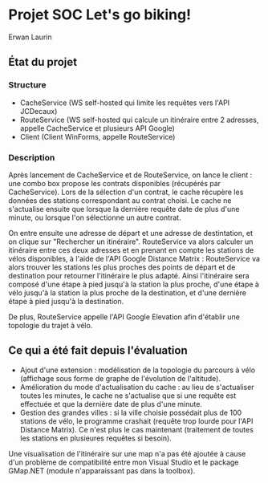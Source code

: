 # Projet SOC Let's go biking!  

Erwan Laurin  

## État du projet  

### Structure  

+ CacheService (WS self-hosted qui limite les requêtes vers l'API JCDecaux)   
+ RouteService (WS self-hosted qui calcule un itinéraire entre 2 adresses, appelle CacheService et plusieurs API Google)  
+ Client (Client WinForms, appelle RouteService)  

### Description  

Après lancement de CacheService et de RouteService, on lance le client : une combo box propose les contrats disponibles (récupérés par CacheService). Lors de la sélection d'un contrat, le cache récupère les données des stations correspondant au contrat choisi. Le cache ne s'actualise ensuite que lorsque la dernière requête date de plus d'une minute, ou lorsque l'on sélectionne un autre contrat.  

On entre ensuite une adresse de départ et une adresse de destintation, et on clique sur "Rechercher un itinéraire". RouteService va alors calculer un itinéraire entre ces deux adresses et en prenant en compte les stations de vélos disponibles, à l'aide de l'API Google Distance Matrix : RouteService va alors trouver les stations les plus proches des points de départ et de destination pour retourner l'itinéraire le plus adapté. Ainsi l'itinéraire sera composé d'une étape à pied jusqu'à la station la plus proche, d'une étape à vélo jusqu'à la station la plus proche de la destination, et d'une dernière étape à pied jusqu'à la destination.  

De plus, RouteService appelle l'API Google Elevation afin d'établir une topologie du trajet à vélo.  

## Ce qui a été fait depuis l'évaluation  

+ Ajout d'une extension : modélisation de la topologie du parcours à vélo (affichage sous forme de graphe de l'évolution de l'altitude).  
+ Amélioration du mode d'actualisation du cache : au lieu de s'actualiser toutes les minutes, le cache ne s'actualise que si une requête est effectuée et que la dernière date de plus d'une minute.  
+ Gestion des grandes villes : si la ville choisie possédait plus de 100 stations de vélo, le programme crashait (requête trop lourde pour l'API Distance Matrix). Ce n'est plus le cas maintenant (traitement de toutes les stations en plusieures requêtes si besoin).  

Une visualisation de l'itinéraire sur une map n'a pas été ajoutée à cause d'un problème de compatibilité entre mon Visual Studio et le package GMap.NET (module n'apparaissant pas dans la toolbox).